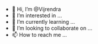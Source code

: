 - 👋 Hi, I’m @Vijrendra
- 👀 I’m interested in ...
- 🌱 I’m currently learning ...
- 💞️ I’m looking to collaborate on ...
- 📫 How to reach me ...

<!---
Vijrendra/Vijrendra is a ✨ special ✨ repository because its `README.md` (this file) appears on your GitHub profile.
You can click the Preview link to take a look at your changes.
--->
